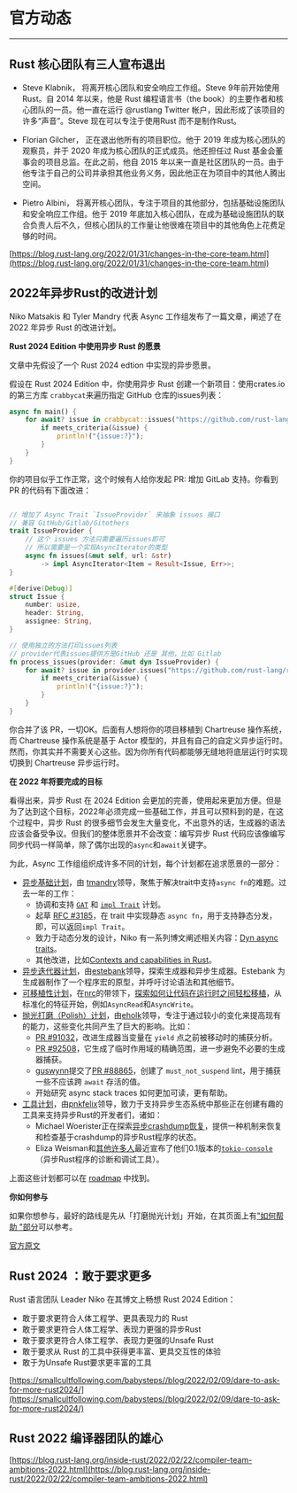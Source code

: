 # 官方动态

---

## Rust 核心团队有三人宣布退出

- Steve Klabnik， 将离开核心团队和安全响应工作组。Steve 9年前开始使用 Rust。自 2014 年以来，他是 Rust 编程语言书（the book）的主要作者和核心团队的一员。他一直在运行 @rustlang Twitter 帐户，因此形成了该项目的许多“声音”。Steve 现在可以专注于使用Rust 而不是制作Rust。

- Florian Gilcher， 正在退出他所有的项目职位。他于 2019 年成为核心团队的观察员，并于 2020 年成为核心团队的正式成员。他还担任过 Rust 基金会董事会的项目总监。在此之前，他自 2015 年以来一直是社区团队的一员。由于他专注于自己的公司并承担其他业务义务，因此他正在为项目中的其他人腾出空间。

- Pietro Albini， 将离开核心团队，专注于项目的其他部分，包括基础设施团队和安全响应工作组。他于 2019 年底加入核心团队，在成为基础设施团队的联合负责人后不久，但核心团队的工作量让他很难在项目中的其他角色上花费足够的时间。

[https://blog.rust-lang.org/2022/01/31/changes-in-the-core-team.html](https://blog.rust-lang.org/2022/01/31/changes-in-the-core-team.html)

## 2022年异步Rust的改进计划

Niko Matsakis 和 Tyler Mandry 代表 Async 工作组发布了一篇文章，阐述了在 2022 年异步 Rust 的改进计划。

**Rust 2024 Edition 中使用异步 Rust 的愿景**

文章中先假设了一个 Rust 2024 edtion 中实现的异步愿景。

假设在 Rust 2024 Edition 中，你使用异步 Rust 创建一个新项目：使用crates.io 的第三方库 `crabbycat`来遍历指定 GitHub 仓库的issues列表：

```rust
async fn main() {
    for await? issue in crabbycat::issues("https://github.com/rust-lang/rust") {
        if meets_criteria(&issue) {
            println!("{issue:?}");
        }
    }
}
```

你的项目似乎工作正常，这个时候有人给你发起 PR: 增加 GitLab 支持。你看到 PR 的代码有下面改进：

```rust

// 增加了 Async Trait `IssueProvider` 来抽象 issues 接口
// 兼容 GitHub/Gitlab/Gitothers
trait IssueProvider {
    // 这个 issues 方法只需要遍历issues即可
    // 所以需要是一个实现AsyncIterator的类型
    async fn issues(&mut self, url: &str)
        -> impl AsyncIterator<Item = Result<Issue, Err>>;
}

#[derive(Debug)]
struct Issue {
    number: usize,
    header: String,
    assignee: String,
}

// 使用独立的方法打印issues列表
// provider代表issues提供方是GitHub 还是 其他，比如 Gitlab
fn process_issues(provider: &mut dyn IssueProvider) {
    for await? issue in provider.issues("https://github.com/rust-lang/rust") {
        if meets_criteria(&issue) {
            println!("{issue:?}");
        }
    }
}
```

你合并了该 PR，一切OK。后面有人想将你的项目移植到 Chartreuse 操作系统，而 Chartreuse 操作系统是基于 Actor 模型的，并且有自己的自定义异步运行时。然而，你其实并不需要关心这些。因为你所有代码都能够无缝地将底层运行时实现切换到 Chartreuse 异步运行时。

**在 2022 年将要完成的目标**

看得出来，异步 Rust 在 2024 Edition 会更加的完善，使用起来更加方便。但是为了达到这个目标，2022年必须完成一些基础工作，并且可以预料到的是，在这个过程中，异步 Rust 的很多细节会发生大量变化，不出意外的话，生成器的语法应该会备受争议。但我们的整体愿景并不会改变：编写异步 Rust 代码应该像编写同步代码一样简单，除了偶尔出现的`async`和`await`关键字。

为此，Async 工作组组织成许多不同的计划，每个计划都在追求愿景的一部分：

- [异步基础计划](https://rust-lang.github.io/async-fundamentals-initiative/)，由 [tmandry](https://github.com/tmandry)领导，聚焦于解决trait中支持`async fn`的难题。过去一年的工作：
    - 协调和支持 [`GAT`](https://rust-lang.github.io/generic-associated-types-initiative/) 和 [`impl Trait`](https://rust-lang.github.io/impl-trait-initiative/) 计划。
    - 起草 [RFC #3185](https://rust-lang.github.io/rfcs/3185-static-async-fn-in-trait.html)，在 trait 中实现静态 `async fn`，用于支持静态分发，即，可以返回`impl Trait`。
    - 致力于动态分发的设计，Niko 有一系列博文阐述相关内容：[Dyn async traits](http://smallcultfollowing.com/babysteps//blog/2022/01/07/dyn-async-traits-part-7/)。
    - 其他改进，比如[Contexts and capabilities in Rust](https://tmandry.gitlab.io/blog/posts/2021-12-21-context-capabilities/)。
- [异步迭代器计划](https://estebank.github.io/rust-iterator-item-syntax.html)，由[estebank](https://github.com/estebank)领导，探索生成器和异步生成器。Estebank 为生成器制作了一个程序宏的原型，并呼吁讨论语法和其他细节。
- [可移植性计划](https://www.ncameron.org/blog/portable-and-interoperable-async-rust/)，在[nrc](https://github.com/nrc)的带领下，[探索如何让代码在运行时之间轻松移植](https://www.ncameron.org/blog/portable-and-interoperable-async-rust/)，从标准化的特征开始，例如`AsyncRead`和`AsyncWrite`。
- [抛光打磨（Polish）计划](https://rust-lang.github.io/wg-async/vision/roadmap/polish.html)，由[eholk](https://github.com/eholk)领导，专注于通过较小的变化来提高现有的能力，这些变化共同产生了巨大的影响。比如：
    - [PR #91032](https://github.com/rust-lang/rust/pull/91032)，改进生成器当变量在 `yield` 点之前被移动时的捕获分析。
    - [PR #92508](https://github.com/rust-lang/rust/pull/92508)，它生成了临时作用域的精确范围，进一步避免不必要的生成器捕获。
    - [guswynn](https://github.com/guswynn)提交了[PR #88865](https://github.com/rust-lang/rust/pull/88865)，创建了 `must_not_suspend` lint，用于捕获一些不应该跨 `await` 存活的值。
    - 开始研究 async stack traces 如何更加可读，更有帮助。
- [工具计划]()，由[pnkfelix](https://github.com/pnkfelix)领导，致力于支持异步生态系统中那些正在创建有趣的工具来支持异步Rust的开发者们，诸如：
    - Michael Woerister正在探索[异步crashdump恢复](https://github.com/rust-lang/async-crashdump-debugging-initiative)，提供一种机制来恢复和检查基于crashdump的异步Rust程序的状态。
    - Eliza Weisman和[其他许多人](https://tokio.rs/blog/2021-12-announcing-tokio-console#thanks-to)最近宣布了他们0.1版本的[`tokio-console`](https://github.com/tokio-rs/console) （异步Rust程序的诊断和调试工具）。

上面这些计划都可以在 [roadmap](https://rust-lang.github.io/wg-async/vision/roadmap.html) 中找到。

**你如何参与**

如果你想参与，最好的路线是先从「打磨抛光计划」开始，在其页面上有["如何帮助 "部分](https://rust-lang.github.io/wg-async/vision/roadmap/polish.html#-how-to-help)可以参考。

[官方原文](https://blog.rust-lang.org/inside-rust/2022/02/03/async-in-2022.html)

## Rust 2024 ：敢于要求更多

Rust 语言团队 Leader Niko 在其博文上畅想 Rust 2024 Edition：

- 敢于要求更符合人体工程学、更具表现力的 Rust
- 敢于要求更符合人体工程学、表现力更强的异步Rust
- 敢于要求更符合人体工程学、表现力更强的Unsafe Rust
- 敢于要求从 Rust 的工具中获得更丰富、更具交互性的体验
- 敢于为Unsafe Rust要求更丰富的工具

[https://smallcultfollowing.com/babysteps//blog/2022/02/09/dare-to-ask-for-more-rust2024/](https://smallcultfollowing.com/babysteps//blog/2022/02/09/dare-to-ask-for-more-rust2024/)

## Rust 2022 编译器团队的雄心



[https://blog.rust-lang.org/inside-rust/2022/02/22/compiler-team-ambitions-2022.html](https://blog.rust-lang.org/inside-rust/2022/02/22/compiler-team-ambitions-2022.html)